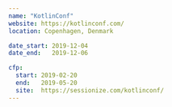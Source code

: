 ```yaml
---
name: "KotlinConf"
website: https://kotlinconf.com/
location: Copenhagen, Denmark

date_start: 2019-12-04
date_end:   2019-12-06

cfp:
  start: 2019-02-20
  end:   2019-05-20
  site:  https://sessionize.com/kotlinconf/
---
```

